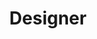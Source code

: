 ---
layout: default
image: nathan.jpg
name: Nathan Davis
title: Designer
order: 13

social:
  - account: dribbble
    username: mediapeople
    
---